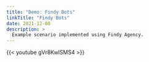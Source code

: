 ```yaml
---
title: "Demo: Findy Bots"
linkTitle: "Findy Bots"
date: 2021-12-08
description: >
  Example scenario implemented using Findy Agency.
---
```


{{< youtube gVr8KwISMS4 >}}
